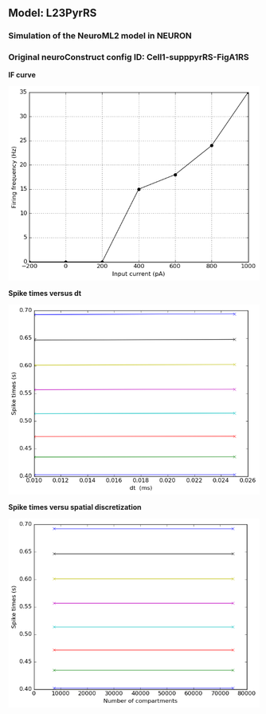  
         
## Model: L23PyrRS

### Simulation of the NeuroML2 model in NEURON

### Original neuroConstruct config ID: Cell1-supppyrRS-FigA1RS

**IF curve**

![Simulation](IF_L23PyrRS.png)

**Spike times versus dt**

![Simulation](Dt_L23PyrRS.png)

**Spike times versu spatial discretization**

![Simulation](Dx_L23PyrRS.png)